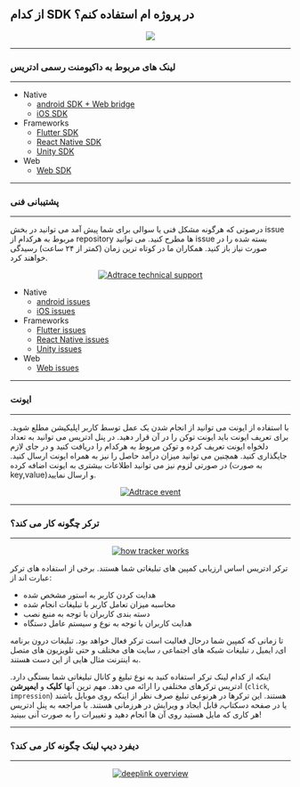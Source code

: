 ## از کدام SDK در پروژه ام استفاده کنم؟

<p align="center">
<a href="https://adtrace.io" target="_blank" rel="noopener noreferrer">
<img src="./files/sdk_fa.jpg" height="alt="Which Adtrace SDK to use in my project">
</a></p>  

---
### لینک های مربوط به داکیومنت رسمی ادتریس
---
- Native
     - [android SDK + Web bridge](https://github.com/adtrace/adtrace_sdk_android)
     - [iOS SDK](https://github.com/adtrace/adtrace_sdk_iOS)
- Frameworks
     - [Flutter SDK](https://github.com/adtrace/adtrace_sdk_flutter)
     - [React Native SDK](https://github.com/adtrace/adtrace_sdk_react_native)
     - [Unity SDK](https://github.com/adtrace/adtrace_sdk_unity)
- Web
  - [Web SDK](https://github.com/adtrace/adtrace_sdk_web)

---
### پشتیبانی فنی
---
درصوتی که هرگونه مشکل فنی یا سوالی برای شما پیش آمد می توانید در بخش issue مربوط به هرکدام از repository ها مطرح کنید. می توانید issue بسته شده را در صورت نیاز باز کنید. همکاران ما در کوتاه ترین زمان (کمتر از ۲۴ ساعت) رسیدگی خواهند کرد.

<p align="center">
<a href="https://adtrace.io" target="_blank" rel="noopener noreferrer">
<img src="./files/debug_fa.jpg" alt="Adtrace technical support">
</a></p>

- Native
     - [android issues](https://github.com/adtrace/adtrace_sdk_android/issues)
     - [iOS issues](https://github.com/adtrace/adtrace_sdk_iOS/issues)
- Frameworks
     - [Flutter issues](https://github.com/adtrace/adtrace_sdk_flutter/issues)
     - [React Native issues](https://github.com/adtrace/adtrace_sdk_react_native/issues)
     - [Unity issues](https://github.com/adtrace/adtrace_sdk_unity/issues)
- Web
  - [Web issues](https://github.com/adtrace/adtrace_sdk_web/issues)
  
  
  
---
### ایونت
---
با استفاده از ایونت می توانید از انجام شدن یک عمل توسط کاربر اپلیکیشن مطلع شوید. برای تعریف ایونت باید ایونت توکن را در آن قرار دهید. در پنل ادتریس می توانید به تعداد دلخواه ایونت تعریف کرده و توکن مربوط به هرکدام را دریافت کنید و در جای لازم جایگذاری کنید. 
همچنین می توانید میزان درآمد حاصل را نیز به همراه ایونت ارسال کنید. در صورتی لزوم نیز می توانید اطلاعات بیشتری به ایونت اضافه کرده (به صورت key,value)و ارسال نمایید.
<p align="center">
<a href="https://adtrace.io" target="_blank" rel="noopener noreferrer">
<img src="./files/event_fa.jpg" alt="Adtrace event">
</a></p>


---
### ترکر چگونه کار می کند؟
---

<p align="center">
<a href="https://adtrace.io" target="_blank" rel="noopener noreferrer">
<img src="./files/tracker_fa.jpg" alt="how tracker works">
</a></p>
ترکر ادتریس اساس ارزیابی کمپین های تبلیغاتی شما هستند. برخی از استفاده های ترکر عبارت اند از:

- هدایت کردن کاربر به استور مشخص شده 
- محاسبه میزان تعامل کاربر با تبلیغات انجام شده
- دسته بندی کاربران با توجه به منبع نصب
- هدایت کاربران با توجه به نوع و سیستم عامل دستگاه

تا زمانی که کمپین شما درحال فعالیت است ترکر فعال خواهد بود. تبلیغات درون برنامه ای٫ ایمیل ٫ تبلیغات شبکه های اجتماعی ٫ سایت های مختلف و حتی تلویزیون های متصل به اینترنت مثال هایی از این دست هستند.

اینکه از کدام لینک ترکر استفاده کنید به نوع تبلیغ و کانال تبلیغاتی شما بستگی دارد. ادتریس ترکرهای مختلفی را ارائه می دهد. مهم ترین آنها **کلیک** و **ایمپرشن** (`click`, `impression`) هستند. این ترکرها در هرنوعی تبلیغ صرف نظر از اینکه روی موبایل باشند یا در صفحه دسکتاپ٫ قابل ایجاد و ویرایش در هرزمانی هستند. با مراجعه به پنل ادتریس هر کاری که مایل هستید روی آن ها انجام دهید و تغییرات را به صورت آنی ببینید!



---
### دیفرد دیپ لینک چگونه کار می کند؟
---

<p align="center">
<a href="https://adtrace.io" target="_blank" rel="noopener noreferrer">
<img src="./files/deeplink_fa.jpg" alt="deeplink overview">
</a></p>